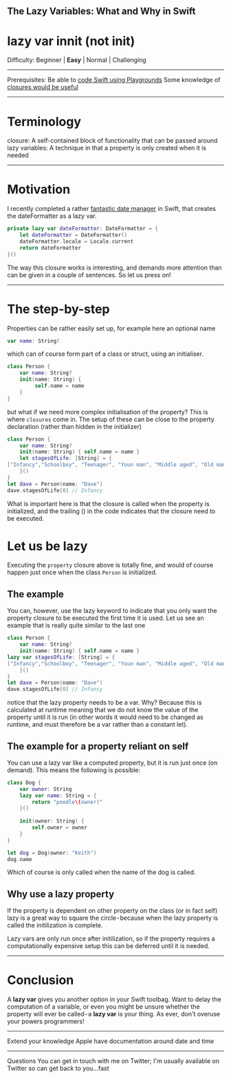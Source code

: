 ## The Lazy Variables: What and Why in Swift
# lazy var innit (not init)


Difficulty: Beginner | **Easy** | Normal | Challenging

---

Prerequisites:
Be able to [code Swift using Playgrounds](https://stevenpcurtis.medium.com/coding-in-swift-playgrounds-1a5563efa089)
Some knowledge of [closures would be useful](https://medium.com/swift-coding/swift-closures-c14cb7aa2170)

---

# Terminology
closure: A self-contained block of functionality that can be passed around
lazy variables: A technique in that a property is only created when it is needed

---

# Motivation
I recently completed a rather [fantastic date manager](https://medium.com/p/619cb951ee0f/edit) in Swift, that creates the dateFormatter as a lazy var.

```swift
private lazy var dateFormatter: DateFormatter = {
    let dateFormatter = DateFormatter()
    dateFormatter.locale = Locale.current
    return dateFormatter
}()
```

The way this closure works is interesting, and demands more attention than can be given in a couple of sentences.
So let us press on!

---

# The step-by-step
Properties can be rather easily set up, for example here an optional name
```swift
var name: String?
```

which can of course form part of a class or struct, using an initialiser.
```swift
class Person {
    var name: String?
    init(name: String) {
         self.name = name
    }
}
```
but what if we need more complex initialisation of the property?
This is where `closures` come in. The setup of these can be close to the property declaration (rather than hidden in the initializer)
```swift
class Person {
    var name: String?
    init(name: String) { self.name = name }
    let stagesOfLife: [String] = {
["Infancy","Schoolboy", "Teenager", "Youn man", "Middle aged", "Old man" , "Dotage and death"]
    }()
}
let dave = Person(name: "Dave")
dave.stagesOfLife[0] // Infancy
```
What is important here is that the closure is called when the property is initialized, and the trailing () in the code indicates that the closure need to be executed.

# Let us be lazy
Executing the `property` closure above is totally fine, and would of course happen just once when the class `Person` is initialized.

## The example
You can, however, use the lazy keyword to indicate that you only want the property closure to be executed the first time it is used.
Let us see an example that is really quite similar to the last one
```swift
class Person {
    var name: String?
    init(name: String) { self.name = name }
lazy var stagesOfLife: [String] = {
["Infancy","Schoolboy", "Teenager", "Youn man", "Middle aged", "Old man" , "Dotage and death"]
    }()
}
let dave = Person(name: "Dave")
dave.stagesOfLife[0] // Infancy
```

notice that the lazy property needs to be a var. Why? Because this is calculated at runtime meaning that we do not know the value of the property until it is run (in other words it would need to be changed as runtime, and must therefore be a var rather than a constant let).

## The example for a property reliant on self
You can use a lazy var like a computed property, but it is run just once (on demand). This means the following is possible:

```swift
class Dog {
    var owner: String
    lazy var name: String = {
        return "poodle\(owner)"
    }()
    
    init(owner: String) {
        self.owner = owner
    }
}

let dog = Dog(owner: "Keith")
dog.name
```

Which of course is only called when the name of the dog is called.

## Why use a lazy property
If the property is dependent on other property on the class (or in fact self) lazy is a great way to square the circle - because when the lazy property is called the initilization is complete.

Lazy vars are only run once after initilization, so if the property requires a computationally expensive setup this can be deferred until it is needed.

---

# Conclusion
A **lazy var** gives you another option in your Swift toolbag. Want to delay the computation of a variable, or even you might be unsure whether the property will ever be called - a **lazy var** is your thing.
As ever, don't overuse your powers programmers!

---

Extend your knowledge
Apple have documentation around date and time

---

Questions
You can get in touch with me on Twitter; I'm usually available on Twitter so can get back to you…fast
